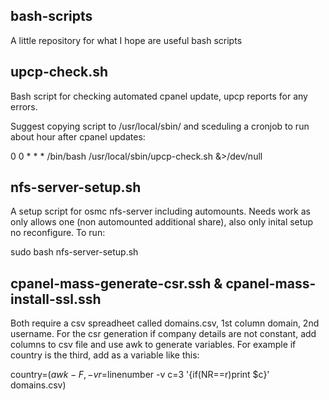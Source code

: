 <h2>bash-scripts</h1>

A little repository for what I hope are useful bash scripts

<h2>upcp-check.sh</h2>

Bash script for checking automated cpanel update, upcp reports for any errors.

Suggest copying script to /usr/local/sbin/ and sceduling a cronjob to run about hour after cpanel updates:

0 0 * * * /bin/bash /usr/local/sbin/upcp-check.sh &>/dev/null

<h2>nfs-server-setup.sh</h2>

A setup script for osmc nfs-server including automounts. Needs work as only allows one (non automounted additional share), also only inital setup no reconfigure. To run:

sudo bash nfs-server-setup.sh

<h2> cpanel-mass-generate-csr.ssh & cpanel-mass-install-ssl.ssh </h2>

Both require a csv spreadheet called domains.csv, 1st column domain, 2nd username. For the csr generation if company details are not constant, add columns to csv file and use awk to generate variables. For example if country is the third, add as a variable like this:

country=$(awk -F, -v r=$linenumber -v c=3 '{if(NR==r)print $c}' domains.csv)
